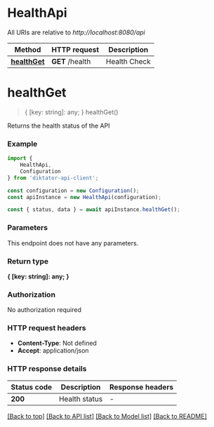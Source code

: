 # HealthApi

All URIs are relative to *http://localhost:8080/api*

|Method | HTTP request | Description|
|------------- | ------------- | -------------|
|[**healthGet**](#healthget) | **GET** /health | Health Check|

# **healthGet**
> { [key: string]: any; } healthGet()

Returns the health status of the API

### Example

```typescript
import {
    HealthApi,
    Configuration
} from 'diktator-api-client';

const configuration = new Configuration();
const apiInstance = new HealthApi(configuration);

const { status, data } = await apiInstance.healthGet();
```

### Parameters
This endpoint does not have any parameters.


### Return type

**{ [key: string]: any; }**

### Authorization

No authorization required

### HTTP request headers

 - **Content-Type**: Not defined
 - **Accept**: application/json


### HTTP response details
| Status code | Description | Response headers |
|-------------|-------------|------------------|
|**200** | Health status |  -  |

[[Back to top]](#) [[Back to API list]](../README.md#documentation-for-api-endpoints) [[Back to Model list]](../README.md#documentation-for-models) [[Back to README]](../README.md)

